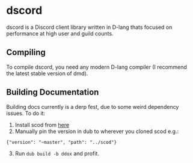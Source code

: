 # dscord
dscord is a Discord client library written in D-lang thats focused on performance at high user and guild counts.

## Compiling
To compile dscord, you need any modern D-lang compiler (I recommend the latest stable version of dmd).

## Building Documentation

Building docs currently is a derp fest, due to some weird dependency issues. To do it:

1. Install scod from [here](https://github.com/b1naryth1ef/scod)
2. Manually pin the version in dub to wherever you cloned scod e.g.:

```
{"version": "~master", "path": "../scod"}
```

3. Run `dub build -b ddox` and profit.

